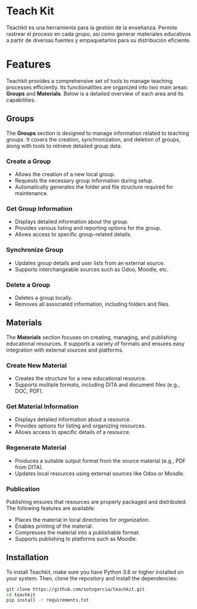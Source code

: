 # Teach Kit
Teachkit es una herramienta para la gestión de la enseñanza. Permite rastrear el proceso en cada grupo, así como generar materiales educativos a partir de diversas fuentes y empaquetarlos para su distribución eficiente. 

# Features  

Teachkit provides a comprehensive set of tools to manage teaching processes efficiently. Its functionalities are organized into two main areas: **Groups** and **Materials**. Below is a detailed overview of each area and its capabilities.  

## Groups  
The **Groups** section is designed to manage information related to teaching groups. It covers the creation, synchronization, and deletion of groups, along with tools to retrieve detailed group data.  

### Create a Group  
- Allows the creation of a new local group.  
- Requests the necessary group information during setup.  
- Automatically generates the folder and file structure required for maintenance.  

### Get Group Information  
- Displays detailed information about the group.  
- Provides various listing and reporting options for the group.  
- Allows access to specific group-related details.  

### Synchronize Group  
- Updates group details and user lists from an external source.  
- Supports interchangeable sources such as Odoo, Moodle, etc.  

### Delete a Group  
- Deletes a group locally.  
- Removes all associated information, including folders and files.  

## Materials  
The **Materials** section focuses on creating, managing, and publishing educational resources. It supports a variety of formats and ensures easy integration with external sources and platforms.  

### Create New Material  
- Creates the structure for a new educational resource.  
- Supports multiple formats, including DITA and document files (e.g., DOC, PDF).  

### Get Material Information  
- Displays detailed information about a resource.  
- Provides options for listing and organizing resources.  
- Allows access to specific details of a resource.  

### Regenerate Material  
- Produces a suitable output format from the source material (e.g., PDF from DITA).  
- Updates local resources using external sources like Odoo or Moodle.  

### Publication  
Publishing ensures that resources are properly packaged and distributed. The following features are available:  
- Places the material in local directories for organization.  
- Enables printing of the material.  
- Compresses the material into a publishable format.  
- Supports publishing to platforms such as Moodle.  


## Installation  

To install Teachkit, make sure you have Python 3.8 or higher installed on your system. Then, clone the repository and install the dependencies:  

```bash
git clone https://github.com/sotogarcia/teachkit.git
cd teachkit
pip install -r requirements.txt
```

